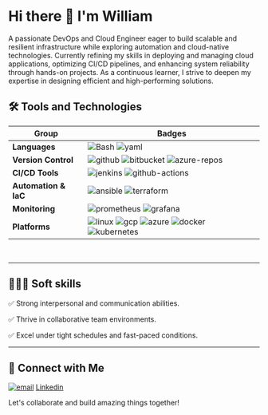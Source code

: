 # Hi there 👋 I'm William 

A passionate DevOps and Cloud Engineer eager to build scalable and resilient infrastructure while exploring automation and cloud-native technologies. Currently refining my skills in deploying and managing cloud applications, optimizing CI/CD pipelines, and enhancing system reliability through hands-on projects. As a continuous learner, I strive to deepen my expertise in designing efficient and high-performing solutions. 




## 🛠 Tools and Technologies

Group | Badges
--- | --- 
**Languages**  |  ![Bash](https://img.shields.io/badge/Bash-4EAA25?logo=linux&logoColor=white&style=for-the-badge)  ![yaml](https://img.shields.io/badge/YAML-black?logo=yaml&logoColor=white&style=for-the-badge)
**Version Control** |  ![github](https://img.shields.io/badge/github-black?logo=github&logoColor=white&style=for-the-badge) ![bitbucket](https://img.shields.io/badge/bitbucket-02569B?logo=bitbucket&logoColor=white&style=for-the-badge) ![azure-repos](https://img.shields.io/badge/azure_repos-20232A?logo=azure-devops&logoColor=blue&style=for-the-badge) 
**CI/CD Tools**  |  ![jenkins](https://img.shields.io/badge/jenkins-black?logo=jenkins&logoColor=white&style=for-the-badge) ![github-actions](https://img.shields.io/badge/github_actions-white?logo=github-actions&logoColor=black&style=for-the-badge)
**Automation & IaC**  |  ![ansible](https://img.shields.io/badge/ansible-000000?logo=ansible&logoColor=white&style=for-the-badge) ![terraform](https://img.shields.io/badge/terraform-623CE4?logo=terraform&logoColor=white&style=for-the-badge)
**Monitoring**  |  ![prometheus](https://img.shields.io/badge/Prometheus-red?logo=prometheus&logoColor=white&style=for-the-badge) ![grafana](https://img.shields.io/badge/Grafana-02569B?logo=grafana&logoColor=white&style=for-the-badge)
**Platforms**  |  ![linux](https://img.shields.io/badge/linux-000000?logo=linux&logoColor=white&style=for-the-badge) ![gcp](https://img.shields.io/badge/GCP-F24E1E?logo=google-cloud&logoColor=white&style=for-the-badge) ![azure](https://img.shields.io/badge/Azure-007FFF?logo=microsoft-azure&logoColor=white&style=for-the-badge) ![docker](https://img.shields.io/badge/docker-326CE5?logo=docker&logoColor=white&style=for-the-badge)  ![kubernetes](https://img.shields.io/badge/kubernetes-20232A?logo=kubernetes&logoColor=white&style=for-the-badge)

<!--
### **Monitoring & Logging** |  ![Prometheus](https://img.shields.io/badge/Prometheus-E6522C?logo=prometheus&logoColor=white&style=for-the-badge) ![ELK Stack](https://img.shields.io/badge/ELK%20Stack-005571?logo=elastic-stack&logoColor=white&style=for-the-badge)
-->

<br/>
<hr/>

## 🧑‍🤝‍🧑 Soft skills
✅ Strong interpersonal and communication abilities.

✅ Thrive in collaborative team environments.

✅ Excel under tight schedules and fast-paced conditions.

<hr/>

## 🔗 Connect with Me
[![email](https://img.shields.io/badge/email-ffffff?style=for-the-badge&logo=telegram&logoColor=black)](mailto:williamtijesuni@gmail.com) [Linkedin](https://www.linkedin/in/william-tijesuni)

Let's collaborate and build amazing things together!

<!--
<hr>

## 💻 Stats


-->

